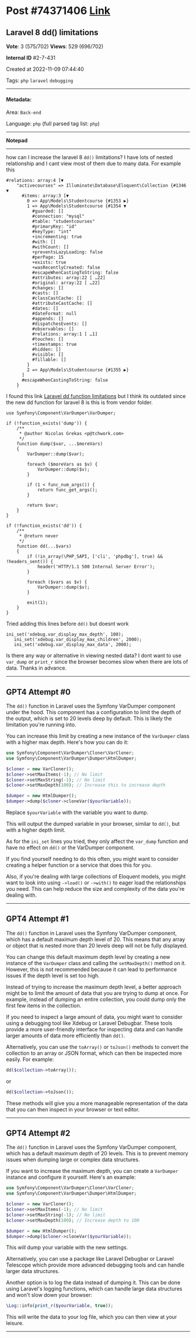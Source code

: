 
# Post \#74371406 [Link](https://stackoverflow.com/questions/74371406/)

## Laravel 8 dd() limitations

**Vote**: 3 (575/702) **Views**: 529 (696/702) 

**Internal ID** \#2-7-431

Created at 2022-11-09 07:44:40

Tags: `php` `laravel` `debugging`

----------

#### Metadata:

Area: `Back-end`

Language: `php` (full parsed tag list: `php`)

----------

**Notepad**


----------

how can I increase the laravel 8  `dd()` limitations? I have lots of nested relationship and I cant view most of them due to many data. For example this
```
#relations: array:4 [▼
    "activecourses" => Illuminate\Database\Eloquent\Collection {#1346 ▼
      #items: array:3 [▼
        0 => App\Models\Studentcourse {#1353 ▶}
        1 => App\Models\Studentcourse {#1354 ▼
          #guarded: []
          #connection: "mysql"
          #table: "studentcourses"
          #primaryKey: "id"
          #keyType: "int"
          +incrementing: true
          #with: []
          #withCount: []
          +preventsLazyLoading: false
          #perPage: 15
          +exists: true
          +wasRecentlyCreated: false
          #escapeWhenCastingToString: false
          #attributes: array:22 [ …22]
          #original: array:22 [ …22]
          #changes: []
          #casts: []
          #classCastCache: []
          #attributeCastCache: []
          #dates: []
          #dateFormat: null
          #appends: []
          #dispatchesEvents: []
          #observables: []
          #relations: array:1 [ …1]
          #touches: []
          +timestamps: true
          #hidden: []
          #visible: []
          #fillable: []
        }
        2 => App\Models\Studentcourse {#1355 ▶}
      ]
      #escapeWhenCastingToString: false
    }
```

I found this link [Laravel dd function limitations](https://stackoverflow.com/questions/39011241/laravel-dd-function-limitations) but I think its outdated since the new dd function for laravel 8 is
this is from vendor folder.
```
use Symfony\Component\VarDumper\VarDumper;

if (!function_exists('dump')) {
    /**
     * @author Nicolas Grekas <p@tchwork.com>
     */
    function dump($var, ...$moreVars)
    {
        VarDumper::dump($var);

        foreach ($moreVars as $v) {
            VarDumper::dump($v);
        }

        if (1 < func_num_args()) {
            return func_get_args();
        }

        return $var;
    }
}

if (!function_exists('dd')) {
    /**
     * @return never
     */
    function dd(...$vars)
    {
        if (!in_array(\PHP_SAPI, ['cli', 'phpdbg'], true) && !headers_sent()) {
            header('HTTP/1.1 500 Internal Server Error');
        }

        foreach ($vars as $v) {
            VarDumper::dump($v);
        }

        exit(1);
    }
}
```

Tried adding this lines before `dd()` but doesnt work
```
ini_set('xdebug.var_display_max_depth', 100);
   ini_set('xdebug.var_display_max_children', 2000);
   ini_set('xdebug.var_display_max_data', 2000);
```

Is there any way or alternative in viewing nested data? I dont want to use `var_dump` or `print_r` since the browser becomes slow when there are lots of data. Thanks in advance.


----------
        
## GPT4 Attempt \#0

The `dd()` function in Laravel uses the Symfony VarDumper component under the hood. This component has a configuration to limit the depth of the output, which is set to 20 levels deep by default. This is likely the limitation you're running into.

You can increase this limit by creating a new instance of the `VarDumper` class with a higher max depth. Here's how you can do it:

```php
use Symfony\Component\VarDumper\Cloner\VarCloner;
use Symfony\Component\VarDumper\Dumper\HtmlDumper;

$cloner = new VarCloner();
$cloner->setMaxItems(-1); // No limit
$cloner->setMaxString(-1); // No limit
$cloner->setMaxDepth(100); // Increase this to increase depth

$dumper = new HtmlDumper();
$dumper->dump($cloner->cloneVar($yourVariable));
```

Replace `$yourVariable` with the variable you want to dump.

This will output the dumped variable in your browser, similar to `dd()`, but with a higher depth limit.

As for the `ini_set` lines you tried, they only affect the `var_dump` function and have no effect on `dd()` or the VarDumper component.

If you find yourself needing to do this often, you might want to consider creating a helper function or a service that does this for you.

Also, if you're dealing with large collections of Eloquent models, you might want to look into using `->load()` or `->with()` to eager load the relationships you need. This can help reduce the size and complexity of the data you're dealing with.

--------

## GPT4 Attempt \#1

The `dd()` function in Laravel uses the Symfony VarDumper component, which has a default maximum depth level of 20. This means that any array or object that is nested more than 20 levels deep will not be fully displayed.

You can change this default maximum depth level by creating a new instance of the `VarDumper` class and calling the `setMaxDepth()` method on it. However, this is not recommended because it can lead to performance issues if the depth level is set too high.

Instead of trying to increase the maximum depth level, a better approach might be to limit the amount of data that you are trying to dump at once. For example, instead of dumping an entire collection, you could dump only the first few items in the collection.

If you need to inspect a large amount of data, you might want to consider using a debugging tool like Xdebug or Laravel Debugbar. These tools provide a more user-friendly interface for inspecting data and can handle larger amounts of data more efficiently than `dd()`.

Alternatively, you can use the `toArray()` or `toJson()` methods to convert the collection to an array or JSON format, which can then be inspected more easily. For example:

```php
dd($collection->toArray());
```

or

```php
dd($collection->toJson());
```

These methods will give you a more manageable representation of the data that you can then inspect in your browser or text editor.

--------

## GPT4 Attempt \#2

The `dd()` function in Laravel uses the Symfony VarDumper component, which has a default maximum depth of 20 levels. This is to prevent memory issues when dumping large or complex data structures.

If you want to increase the maximum depth, you can create a `VarDumper` instance and configure it yourself. Here's an example:

```php
use Symfony\Component\VarDumper\Cloner\VarCloner;
use Symfony\Component\VarDumper\Dumper\HtmlDumper;

$cloner = new VarCloner();
$cloner->setMaxItems(-1); // No limit
$cloner->setMaxString(-1); // No limit
$cloner->setMaxDepth(100); // Increase depth to 100

$dumper = new HtmlDumper();
$dumper->dump($cloner->cloneVar($yourVariable));
```

This will dump your variable with the new settings.

Alternatively, you can use a package like Laravel Debugbar or Laravel Telescope which provide more advanced debugging tools and can handle larger data structures.

Another option is to log the data instead of dumping it. This can be done using Laravel's logging functions, which can handle large data structures and won't slow down your browser:

```php
\Log::info(print_r($yourVariable, true));
```

This will write the data to your log file, which you can then view at your leisure.

--------
